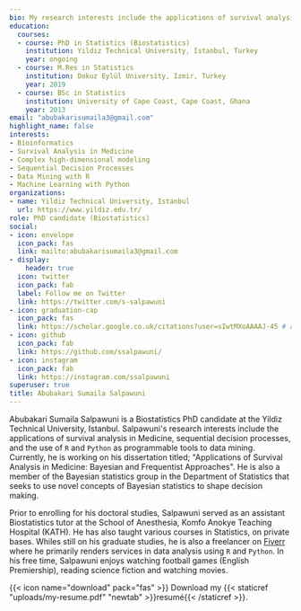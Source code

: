 ```yaml
---
bio: My research interests include the applications of survival analysis in Medicine, sequential decision processes, dynamics of visualizations in R and Python.
education:
  courses:
  - course: PhD in Statistics (Biostatistics)
    institution: Yildiz Technical University, Istanbul, Turkey
    year: ongoing
  - course: M.Res in Statistics
    institution: Dokuz Eylül University, Izmir, Turkey
    year: 2019
  - course: BSc in Statistics
    institution: University of Cape Coast, Cape Coast, Ghana
    year: 2013
email: "abubakarisumaila3@gmail.com"
highlight_name: false
interests:
- Bioinformatics
- Survival Analysis in Medicine
- Complex high-dimensional modeling
- Sequential Decision Processes
- Data Mining with R
- Machine Learning with Python
organizations:
- name: Yildiz Technical University, Istanbul
  url: https://www.yildiz.edu.tr/
role: PhD candidate (Biostatistics)
social:
- icon: envelope
  icon_pack: fas
  link: mailto:abubakarisumaila3@gmail.com
- display:
    header: true
  icon: twitter
  icon_pack: fab
  label: Follow me on Twitter
  link: https://twitter.com/s-salpawuni
- icon: graduation-cap
  icon_pack: fas
  link: https://scholar.google.co.uk/citations?user=sIwtMXoAAAAJ-45 # added -45
- icon: github
  icon_pack: fab
  link: https://github.com/ssalpawuni/
- icon: instagram
  icon_pack: fab
  link: https://instagram.com/ssalpawuni
superuser: true
title: Abubakari Sumaila Salpawuni
---
```


Abubakari Sumaila Salpawuni is a Biostatistics PhD candidate at the Yildiz Technical University, Istanbul. Salpawuni's research interests include the applications of survival analysis in Medicine, sequential decision processes, and the use of `R` and `Python` as programmable tools to data mining. Currently, he is working on his dissertation titled; "Applications of Survival Analysis in Medicine: Bayesian and Frequentist Approaches". He is also a member of the Bayesian statistics group in the Department of Statistics that seeks to use novel concepts of Bayesian statistics to shape decision making.

Prior to enrolling for his doctoral studies, Salpawuni served as an assistant Biostatistics tutor at the School of Anesthesia, Komfo Anokye Teaching Hospital (KATH). He has also taught various courses in Statistics, on private bases. Whiles still on his graduate studies, he is also a freelancer on [Fiverr](https://www.fiverr.com/ssalpawuni?up_rollout=true) where he primarily renders services in data analysis using `R` and `Python`. In his free time, Salpawuni enjoys watching football games (English Premiership), reading science fiction and watching movies.

{{< icon name="download" pack="fas" >}} Download my {{< staticref "uploads/my-resume.pdf" "newtab" >}}resumé{{< /staticref >}}.
